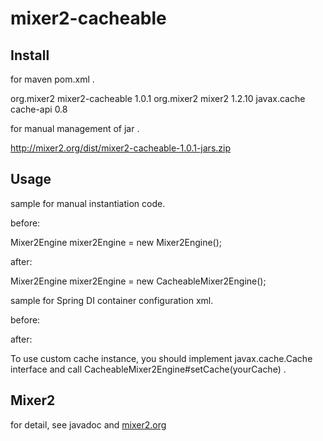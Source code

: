 mixer2-cacheable
================

Install
-------
for maven pom.xml .

 <dependency>
    <groupId>org.mixer2</groupId>
    <artifactId>mixer2-cacheable</artifactId>
    <version>1.0.1</version>
 </dependency>
 <dependency>
    <groupId>org.mixer2</groupId>
    <artifactId>mixer2</artifactId>
    <version>1.2.10</version><!-- or higher  -->
 </dependency>
    <dependency>
    <groupId>javax.cache</groupId>
    <artifactId>cache-api</artifactId>
    <version>0.8</version><!-- or higher  -->
 </dependency>

for manual management of jar .

 http://mixer2.org/dist/mixer2-cacheable-1.0.1-jars.zip
 
Usage
-----

sample for manual instantiation code.

before:

 Mixer2Engine mixer2Engine = new Mixer2Engine();

after:

 Mixer2Engine mixer2Engine = new CacheableMixer2Engine();

sample for Spring DI container configuration xml.

before:

 <bean
  id="mixer2Engine"
  class="org.mixer2.Mixer2Engine"
  scope="singleton" />

after:

 <bean
  id="mixer2Engine"
  class="org.mixer2.cacheable.CacheableMixer2Engine"
  scope="singleton" />

To use custom cache instance,
you should implement javax.cache.Cache interface
and call CacheableMixer2Engine#setCache(yourCache) .


Mixer2
------

for detail, see javadoc and [mixer2.org](http://mixer2.org/)


